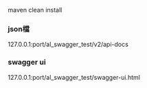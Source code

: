   maven clean install

### json檔
127.0.0.1:port/al_swagger_test/v2/api-docs
### swagger ui
127.0.0.1:port/al_swagger_test/swagger-ui.html
